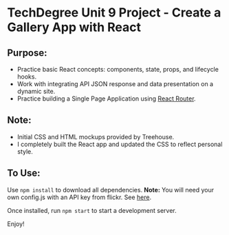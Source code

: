 # TechDegree Unit 9 Project - Create a Gallery App with React

## Purpose:
* Practice basic React concepts: components, state, props, and lifecycle hooks.
* Work with integrating API JSON response and data presentation on a dynamic site.
* Practice building a Single Page Application using [React Router](https://github.com/ReactTraining/react-router).
## Note:
* Initial CSS and HTML mockups provided by Treehouse.
* I completely built the React app and updated the CSS to reflect personal style. 
## To Use:
Use `npm install` to download all dependencies.
**Note:** You will need your own config.js with an API key from flickr. See [here](https://www.flickr.com/services/api/).

Once installed, run `npm start` to start a development server.

Enjoy!

